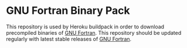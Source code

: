 GNU Fortran Binary Pack
=======================

This repository is used by Heroku buildpack in order to download precompiled
binaries of [GNU Fortran](http://gcc.gnu.org/fortran/). This repository should
be updated regularly with latest stable releases of
[GNU Fortran](http://gcc.gnu.org/fortran/).
